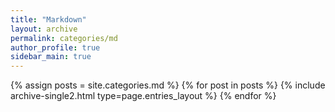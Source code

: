 ```yaml
---
title: "Markdown"
layout: archive
permalink: categories/md
author_profile: true
sidebar_main: true
---
```



{% assign posts = site.categories.md %}
{% for post in posts %} {% include archive-single2.html type=page.entries_layout %} {% endfor %}
